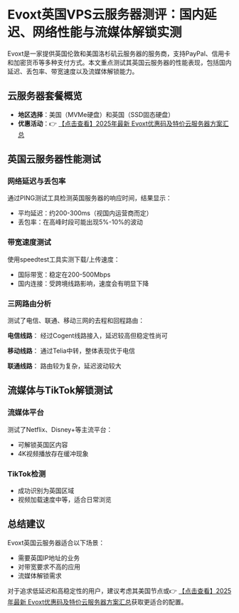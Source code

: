 # Evoxt英国VPS云服务器测评：国内延迟、网络性能与流媒体解锁实测

Evoxt是一家提供英国伦敦和美国洛杉矶云服务器的服务商，支持PayPal、信用卡和加密货币等多种支付方式。本文重点测试其英国云服务器的性能表现，包括国内延迟、丢包率、带宽速度以及流媒体解锁能力。

## 云服务器套餐概览

- **地区选择**：美国（MVMe硬盘）和英国（SSD固态硬盘）
- **优惠活动**：👉 [【点击查看】2025年最新 Evoxt优惠码及特价云服务器方案汇总](https://bit.ly/evoxt)

## 英国云服务器性能测试

### 网络延迟与丢包率
通过PING测试工具检测英国服务器的响应时间，结果显示：
- 平均延迟：约200-300ms（视国内运营商而定）
- 丢包率：在高峰时段可能出现5%-10%的波动

### 带宽速度测试
使用speedtest工具实测下载/上传速度：
- 国际带宽：稳定在200-500Mbps
- 国内连接：受跨境线路影响，速度会有明显下降

### 三网路由分析
测试了电信、联通、移动三网的去程和回程路由：

**电信线路**：
经过Cogent线路接入，延迟较高但稳定性尚可

**移动线路**：
通过Telia中转，整体表现优于电信

**联通线路**：
路由较为复杂，延迟波动较大

## 流媒体与TikTok解锁测试

### 流媒体平台
测试了Netflix、Disney+等主流平台：
- 可解锁英国区内容
- 4K视频播放存在缓冲现象

### TikTok检测
- 成功识别为英国区域
- 视频加载速度中等，适合日常浏览

## 总结建议

Evoxt英国云服务器适合以下场景：
- 需要英国IP地址的业务
- 对带宽要求不高的应用
- 流媒体解锁需求

对于追求低延迟和高稳定性的用户，建议考虑其美国节点或👉 [【点击查看】2025年最新 Evoxt优惠码及特价云服务器方案汇总](https://bit.ly/evoxt)获取更适合的配置。